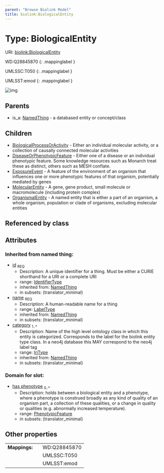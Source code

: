 ```yaml
---
parent: "Browse Biolink Model"
title: biolink:BiologicalEntity
---
```


# Type: BiologicalEntity




URI: [biolink:BiologicalEntity](https://w3id.org/biolink/vocab/BiologicalEntity)

WD:Q28845870
{: .mappinglabel }

UMLSSC:T050
{: .mappinglabel }

UMLSST:emod
{: .mappinglabel }

![img](http://yuml.me/diagram/nofunky;dir:TB/class/\[BiologicalEntity&#124;id(i):identifier_type;name(i):label_type;category(i):iri_type%20%2B]^-\[OrganismalEntity],%20\[BiologicalEntity]^-\[MolecularEntity],%20\[BiologicalEntity]^-\[ExposureEvent],%20\[BiologicalEntity]^-\[DiseaseOrPhenotypicFeature],%20\[BiologicalEntity]^-\[BiologicalProcessOrActivity],%20\[NamedThing]^-\[BiologicalEntity])

## Parents

 *  is_a: [NamedThing](NamedThing.md) - a databased entity or concept/class

## Children

 * [BiologicalProcessOrActivity](BiologicalProcessOrActivity.md) - Either an individual molecular activity, or a collection of causally connected molecular activities
 * [DiseaseOrPhenotypicFeature](DiseaseOrPhenotypicFeature.md) - Either one of a disease or an individual phenotypic feature. Some knowledge resources such as Monarch treat these as distinct, others such as MESH conflate.
 * [ExposureEvent](ExposureEvent.md) - A feature of the environment of an organism that influences one or more phenotypic features of that organism, potentially mediated by genes
 * [MolecularEntity](MolecularEntity.md) - A gene, gene product, small molecule or macromolecule (including protein complex)
 * [OrganismalEntity](OrganismalEntity.md) - A named entity that is either a part of an organism, a whole organism, population or clade of organisms, excluding molecular entities

## Referenced by class


## Attributes


### Inherited from named thing:

 * [id](id.md)  <sub>REQ</sub>
    * Description: A unique identifier for a thing. Must be either a CURIE shorthand for a URI or a complete URI
    * range: [IdentifierType](types/IdentifierType.md)
    * inherited from: [NamedThing](NamedThing.md)
    * in subsets: (translator_minimal)
 * [name](name.md)  <sub>REQ</sub>
    * Description: A human-readable name for a thing
    * range: [LabelType](types/LabelType.md)
    * inherited from: [NamedThing](NamedThing.md)
    * in subsets: (translator_minimal)
 * [category](category.md)  <sub>1..*</sub>
    * Description: Name of the high level ontology class in which this entity is categorized. Corresponds to the label for the biolink entity type class. In a neo4j database this MAY correspond to the neo4j label tag
    * range: [IriType](types/IriType.md)
    * inherited from: [NamedThing](NamedThing.md)
    * in subsets: (translator_minimal)

### Domain for slot:

 * [has phenotype](has_phenotype.md)  <sub>0..*</sub>
    * Description: holds between a biological entity and a phenotype, where a phenotype is construed broadly as any kind of quality of an organism part, a collection of these qualities, or a change in quality or qualities (e.g. abnormally increased temperature).
    * range: [PhenotypicFeature](PhenotypicFeature.md)
    * in subsets: (translator_minimal)

## Other properties

|  |  |  |
| --- | --- | --- |
| **Mappings:** | | WD:Q28845870 |
|  | | UMLSSC:T050 |
|  | | UMLSST:emod |


